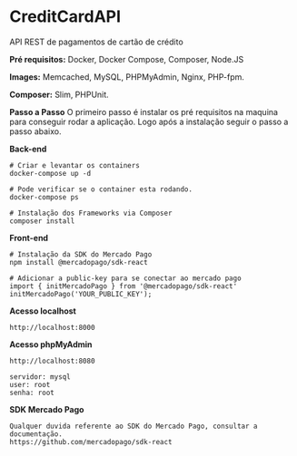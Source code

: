 # CreditCardAPI
API REST de pagamentos de cartão de crédito

**Pré requisitos:** Docker, Docker Compose, Composer, Node.JS

**Images:** Memcached, MySQL, PHPMyAdmin, Nginx, PHP-fpm.

**Composer:** Slim, PHPUnit.

**Passo a Passo**
O primeiro passo é instalar os pré requisitos na maquina para conseguir rodar a aplicação. Logo após a instalação seguir o passo a passo abaixo.

**Back-end**
```
# Criar e levantar os containers
docker-compose up -d

# Pode verificar se o container esta rodando.
docker-compose ps

# Instalação dos Frameworks via Composer
composer install
```

**Front-end**
```
# Instalação da SDK do Mercado Pago
npm install @mercadopago/sdk-react

# Adicionar a public-key para se conectar ao mercado pago
import { initMercadoPago } from '@mercadopago/sdk-react'
initMercadoPago('YOUR_PUBLIC_KEY');
```

**Acesso localhost**
```
http://localhost:8000
```

**Acesso phpMyAdmin**
```
http://localhost:8080

servidor: mysql
user: root
senha: root
```

**SDK Mercado Pago**
```
Qualquer duvida referente ao SDK do Mercado Pago, consultar a documentação.
https://github.com/mercadopago/sdk-react
```
